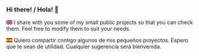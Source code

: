 ### Hi there! / Hola! 👋

<img src=img/flag_uk.png align=abmiddle width=16 height=11> I share with you some of my small public projects so that you can check them. Feel free to modify them to suit your needs.

<img src=img/flag_sp.png align=abmiddle width=16 height=11> Quiero compartir contigo algunos de mis pequeños proyectos. Espero que te sean de utilidad. Cualquier sugerencia ser&aacute; bienvenida.


<!--
**fernandod1/fernandod1** is a ✨ _special_ ✨ repository because its `README.md` (this file) appears on your GitHub profile.

Here are some ideas to get you started:

- 🔭 I’m currently working on ...
- 🌱 I’m currently learning ...
- 👯 I’m looking to collaborate on ...
- 🤔 I’m looking for help with ...
- 💬 Ask me about ...
- 📫 How to reach me: ...
- 😄 Pronouns: ...
- ⚡ Fun fact: ...
-->
